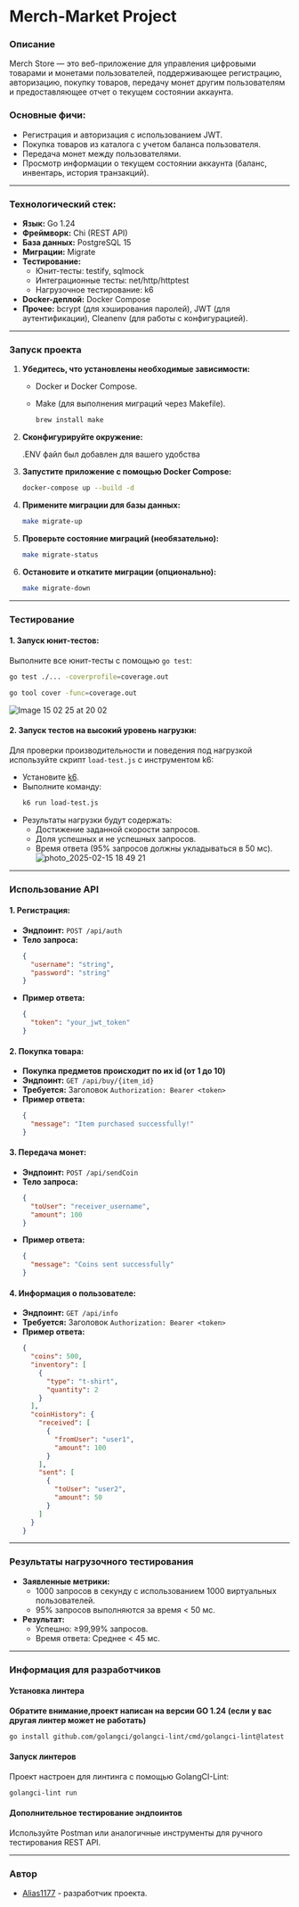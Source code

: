 # Merch-Market Project

### Описание
Merch Store — это веб-приложение для управления цифровыми товарами и монетами пользователей, поддерживающее регистрацию, авторизацию, покупку товаров, передачу монет другим пользователям и предоставляющее отчет о текущем состоянии аккаунта.

### Основные фичи:
- Регистрация и авторизация с использованием JWT.
- Покупка товаров из каталога с учетом баланса пользователя.
- Передача монет между пользователями.
- Просмотр информации о текущем состоянии аккаунта (баланс, инвентарь, история транзакций).

---

### Технологический стек:
- **Язык:** Go 1.24
- **Фреймворк:** Chi (REST API)
- **База данных:** PostgreSQL 15
- **Миграции:** Migrate
- **Тестирование:**
   - Юнит-тесты: testify, sqlmock
   - Интеграционные тесты: net/http/httptest
   - Нагрузочное тестирование: k6
- **Docker-деплой:** Docker Compose
- **Прочее:** bcrypt (для хэширования паролей), JWT (для аутентификации), Cleanenv (для работы с конфигурацией).

---

### Запуск проекта

1. **Убедитесь, что установлены необходимые зависимости:**
   - Docker и Docker Compose.
   - Make (для выполнения миграций через Makefile).

     ```bash
     brew install make
     ```

2. **Сконфигурируйте окружение:**

     .ENV файл был добавлен для вашего удобства 

3. **Запустите приложение с помощью Docker Compose:**
   ```bash
   docker-compose up --build -d
   ```

4. **Примените миграции для базы данных:**
   ```bash
   make migrate-up
   ```

5. **Проверьте состояние миграций (необязательно):**
   ```bash
   make migrate-status
   ```

6. **Остановите и откатите миграции (опционально):**
   ```bash
   make migrate-down
   ```

---

### Тестирование

#### 1. **Запуск юнит-тестов:**
Выполните все юнит-тесты с помощью `go test`:
```bash
go test ./... -coverprofile=coverage.out

go tool cover -func=coverage.out
```
![Image 15 02 25 at 20 02](https://github.com/user-attachments/assets/4296bdf5-4562-448b-a37d-cbac01e35bf1)

#### 2. **Запуск тестов на высокий уровень нагрузки:**
Для проверки производительности и поведения под нагрузкой используйте скрипт `load-test.js` с инструментом k6:
- Установите [k6](https://k6.io/).
- Выполните команду:
  ```bash
  k6 run load-test.js
  ```
- Результаты нагрузки будут содержать:
   - Достижение заданной скорости запросов.
   - Доля успешных и не успешных запросов.
   - Время ответа (95% запросов должны укладываться в 50 мс).
![photo_2025-02-15 18 49 21](https://github.com/user-attachments/assets/0781f462-3623-44f6-a316-233ebdb339d1)

---

### Использование API

#### 1. **Регистрация:**
- **Эндпоинт:** `POST /api/auth`
- **Тело запроса:**
  ```json
  {
    "username": "string",
    "password": "string"
  }
  ```
- **Пример ответа:**
  ```json
  {
    "token": "your_jwt_token"
  }
  ```

#### 2. **Покупка товара:**
- **Покупка предметов происходит по их id (от 1 до 10)**
- **Эндпоинт:** `GET /api/buy/{item_id}`
- **Требуется:** Заголовок `Authorization: Bearer <token>`
- **Пример ответа:**
  ```json
  {
    "message": "Item purchased successfully!"
  }
  ```

#### 3. **Передача монет:**
- **Эндпоинт:** `POST /api/sendCoin`
- **Тело запроса:**
  ```json
  {
    "toUser": "receiver_username",
    "amount": 100
  }
  ```
- **Пример ответа:**
  ```json
  {
    "message": "Coins sent successfully"
  }
  ```

#### 4. **Информация о пользователе:**
- **Эндпоинт:** `GET /api/info`
- **Требуется:** Заголовок `Authorization: Bearer <token>`
- **Пример ответа:**
  ```json
  {
    "coins": 500,
    "inventory": [
      {
        "type": "t-shirt",
        "quantity": 2
      }
    ],
    "coinHistory": {
      "received": [
        {
          "fromUser": "user1",
          "amount": 100
        }
      ],
      "sent": [
        {
          "toUser": "user2",
          "amount": 50
        }
      ]
    }
  }
  ```

---

### Результаты нагрузочного тестирования
- **Заявленные метрики:**
   - 1000 запросов в секунду с использованием 1000 виртуальных пользователей.
   - 95% запросов выполняются за время < 50 мс.
- **Результат:**
   - Успешно: ≥99,99% запросов.
   - Время ответа: Среднее < 45 мс.

---

### Информация для разработчиков

#### Установка линтера
**Обратите внимание,проект написан на версии GO 1.24 (если у вас другая линтер может не работать)**
```bash
go install github.com/golangci/golangci-lint/cmd/golangci-lint@latest
```
#### Запуск линтеров
Проект настроен для линтинга с помощью GolangCI-Lint:
```bash
golangci-lint run
```

#### Дополнительное тестирование эндпоинтов
Используйте Postman или аналогичные инструменты для ручного тестирования REST API.

---

### Автор
- [Alias1177](https://github.com/Alias1177) - разработчик проекта.
